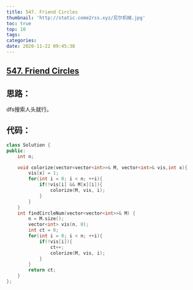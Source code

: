 ```yaml
---
title: 547. Friend Circles
thumbnail: 'http://static.come2rss.xyz/尼尔机械.jpg'
toc: true
top: 10
tags:
categories:
date: 2020-11-22 09:45:38
---
```





## [547. Friend Circles](https://leetcode-cn.com/problems/friend-circles/)

## 思路：

dfs搜索人头就行。

<!-- more -->

## 代码：

```c++
class Solution {
public:
    int n;

    void colorize(vector<vector<int>>& M, vector<int>& vis,int x){
        vis[x] = 1;
        for(int i = 0; i < n; ++i){            
            if(!vis[i] && M[x][i]){                
                colorize(M, vis, i); 
            }             
        }
    }
    int findCircleNum(vector<vector<int>>& M) {
        n = M.size();
        vector<int> vis(n, 0);
        int ct = 0;
        for(int i = 0; i < n; ++i){
            if(!vis[i]){
                ct++;
                colorize(M, vis, i);
            }            
        }
        return ct;
    }
};
```
